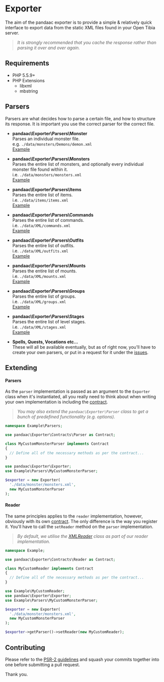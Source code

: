 # Exporter
The aim of the pandaac exporter is to provide a simple & relatively quick interface to export data from the static XML files found in your Open Tibia server.

> _It is strongly recommended that you cache the response rather than parsing it over and over again._

## Requirements
* PHP 5.5.9+
* PHP Extensions
  * libxml
  * mbstring

## Parsers
Parsers are what decides how to parse a certain file, and how to structure its response. It is important you use the correct parser for the correct file.

+ **pandaac\Exporter\Parsers\Monster**  
   Parses an individual monster file.  
   e.g. `./data/monsters/Demons/demon.xml`   
   [Example](https://github.com/pandaac/exporter/wiki/Example:-Individual-monster-(e.g.-demon.xml))

+ **pandaac\Exporter\Parsers\Monsters**  
   Parses the entire list of monsters, and optionally every individual monster file found within it.  
   i.e. `./data/monsters/monsters.xml`  
   [Example](https://github.com/pandaac/exporter/wiki/Example:-Monster-list-(monsters.xml))

+ **pandaac\Exporter\Parsers\Items**  
   Parses the entire list of items.  
   i.e. `./data/items/items.xml`  
   [Example](https://github.com/pandaac/exporter/wiki/Example:-Item-list-(items.xml))

+ **pandaac\Exporter\Parsers\Commands**  
   Parses the entire list of commands.  
   i.e. `./data/XML/commands.xml`  
   [Example](https://github.com/pandaac/exporter/wiki/Example:-Commands-list-(commands.xml))

+ **pandaac\Exporter\Parsers\Outfits**  
   Parses the entire list of outfits.  
   i.e. `./data/XML/outfits.xml`  
   [Example](https://github.com/pandaac/exporter/wiki/Example:-Outfits-list-(outfits.xml))

+ **pandaac\Exporter\Parsers\Mounts**  
   Parses the entire list of mounts.  
   i.e. `./data/XML/mounts.xml`  
   [Example](https://github.com/pandaac/exporter/wiki/Example:-Mounts-list-(mounts.xml))

+ **pandaac\Exporter\Parsers\Groups**  
   Parses the entire list of groups.  
   i.e. `./data/XML/groups.xml`  
   [Example](https://github.com/pandaac/exporter/wiki/Example:-Groups-list-(groups.xml))

+ **pandaac\Exporter\Parsers\Stages**  
   Parses the entire list of level stages.  
   i.e. `./data/XML/stages.xml`  
   [Example](https://github.com/pandaac/exporter/wiki/Example:-Level-stages-(stages.xml))

+ **Spells, Quests, Vocations etc...**  
   These will all be available eventually, but as of right now, you'll have to create your own parsers, or put in a request for it under the [issues](https://github.com/pandaac/exporter/issues).

## Extending
#### Parsers
As the `parser` implementation is passed as an argument to the `Exporter` class when it's instantiated, all you really need to think about when writing your own implementation is including the [contract](https://github.com/pandaac/exporter/blob/master/src/Contracts/Parser.php).

> _You may also extend the `pandaac\Exporter\Parser` class to get a bunch of predefined functionality (e.g. options)._

```php
namespace Example\Parsers;

use pandaac\Exporter\Contracts\Parser as Contract;

class MyCustomMonsterParser implements Contract
{
  // Define all of the necessary methods as per the contract...
}
```

```php
use pandaac\Exporter\Exporter;
use Example\Parsers\MyCustomMonsterParser;

$exporter = new Exporter(
  './data/monster/monsters.xml',
  new MyCustomMonsterParser
);
```

#### Reader
The same principles applies to the `reader` implementation, however, obviously with its own [contract](https://github.com/pandaac/exporter/blob/master/src/Contracts/Reader.php). The only difference is the way you register it. You'll have to call the `setReader` method on the `parser` implementation.

> _By default, we utilise the [XMLReader](http://php.net/manual/en/book.xmlreader.php) class as part of our reader implementation._

```php
namespace Example;

use pandaac\Exporter\Contracts\Reader as Contract;

class MyCustomReader implements Contract
{
  // Define all of the necessary methods as per the contract...
}
```

```php
use Example\MyCustomReader;
use pandaac\Exporter\Exporter;
use Example\Parsers\MyCustomMonsterParser;

$exporter = new Exporter(
  './data/monster/monsters.xml',
  new MyCustomMonsterParser
);

$exporter->getParser()->setReader(new MyCustomReader);
```

## Contributing
Please refer to the [PSR-2 guidelines](http://www.php-fig.org/psr/psr-2/) and squash your commits together into one before submitting a pull request.

Thank you.
